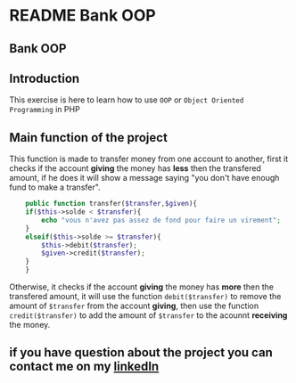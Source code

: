 
# **README Bank OOP**

## **Bank OOP**

## **Introduction**

This exercise is here to learn how to use `OOP` or `Object Oriented Programming` in PHP

## **Main function of the project**


This function is made to transfer money from one account to another,
first it checks if the account **giving** the money has **less** then the transfered amount,
if he does it will show a message saying "you don't have enough fund to make a transfer".
```php
    public function transfer($transfer,$given){
    if($this->solde < $transfer){
        echo "vous n'avez pas assez de fond pour faire un virement";
    }
    elseif($this->solde >= $transfer){
        $this->debit($transfer);
        $given->credit($transfer);   
    }
    }
```
Otherwise, it checks if the account **giving** the money has **more** then the transfered amount,
it will use the function `debit($transfer)` to remove the amount of `$transfer` from the account **giving**,
then use the function `credit($transfer)` to add the amount of `$transfer` to the acounnt **receiving** the money.

## **if you have question about the project you can contact me on my [linkedIn](https://www.linkedin.com/in/nassim-hammoudi-8a5235334/)**

